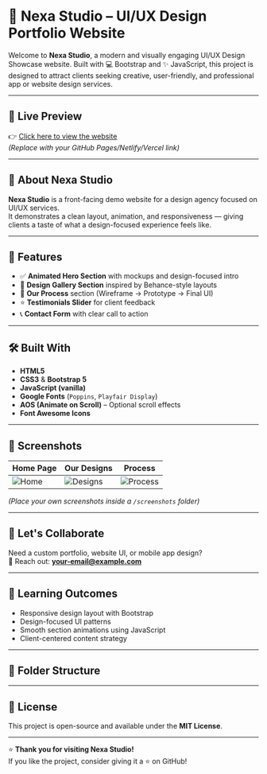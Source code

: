 # 🎨 Nexa Studio – UI/UX Design Portfolio Website

Welcome to **Nexa Studio**, a modern and visually engaging UI/UX Design Showcase website. Built with 💻 Bootstrap and ✨ JavaScript, this project is designed to attract clients seeking creative, user-friendly, and professional app or website design services.

---

## 🚀 Live Preview

👉 [Click here to view the website](https://your-live-link.com)  
*(Replace with your GitHub Pages/Netlify/Vercel link)*

---

## 📌 About Nexa Studio

**Nexa Studio** is a front-facing demo website for a design agency focused on UI/UX services.  
It demonstrates a clean layout, animation, and responsiveness — giving clients a taste of what a design-focused experience feels like.

---

## 🧩 Features

- ✅ **Animated Hero Section** with mockups and design-focused intro
- 🎨 **Design Gallery Section** inspired by Behance-style layouts
- 🔄 **Our Process** section (Wireframe → Prototype → Final UI)
- ⭐ **Testimonials Slider** for client feedback
- 📞 **Contact Form** with clear call to action

---

## 🛠️ Built With

- **HTML5**
- **CSS3** & **Bootstrap 5**
- **JavaScript (vanilla)**
- **Google Fonts** (`Poppins`, `Playfair Display`)
- **AOS (Animate on Scroll)** – Optional scroll effects
- **Font Awesome Icons**

---

## 📸 Screenshots

| Home Page | Our Designs | Process |
|-----------|-------------|---------|
| ![Home](screenshots/home.png) | ![Designs](screenshots/designs.png) | ![Process](screenshots/process.png) |

*(Place your own screenshots inside a `/screenshots` folder)*

---

## 🤝 Let's Collaborate

Need a custom portfolio, website UI, or mobile app design?  
📩 Reach out: **[your-email@example.com](mailto:your-email@example.com)**

---

## 🧠 Learning Outcomes

- Responsive design layout with Bootstrap
- Design-focused UI patterns
- Smooth section animations using JavaScript
- Client-centered content strategy

---

## 📂 Folder Structure

---

## 📄 License

This project is open-source and available under the **MIT License**.

---

⭐️ **Thank you for visiting Nexa Studio!**  
If you like the project, consider giving it a ⭐️ on GitHub!

